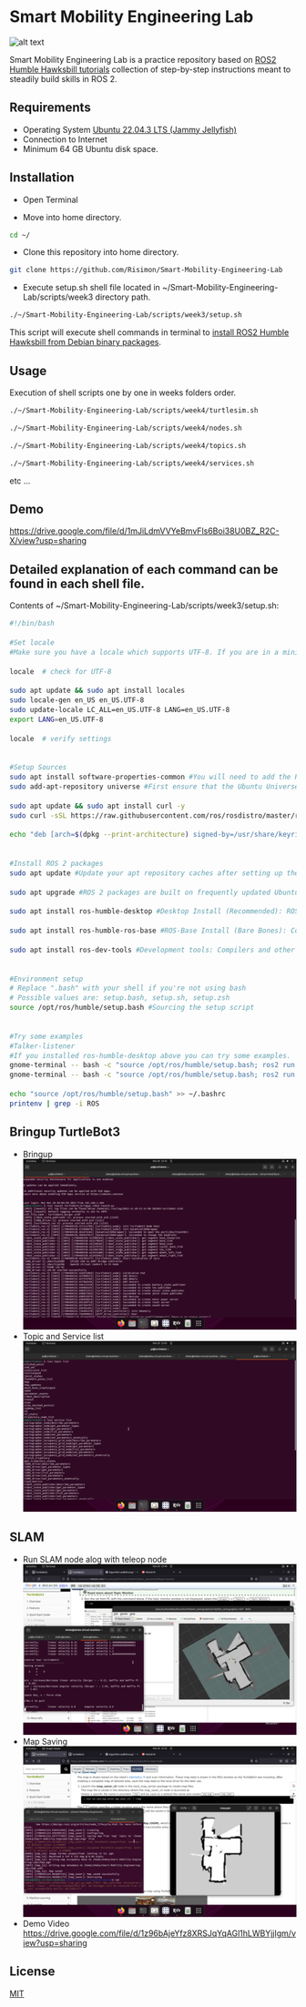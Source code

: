 # Smart Mobility Engineering Lab

![alt text](https://picx.zhimg.com/v2-6274692e8be2ca77432f683a07a07487_720w.jpg?source=172ae18b)


Smart Mobility Engineering Lab is a practice repository based on [ROS2 Humble Hawksbill tutorials](https://docs.ros.org/en/humble/Tutorials.html) collection of step-by-step instructions meant to steadily build skills in ROS 2.

## Requirements

- Operating System [Ubuntu 22.04.3 LTS (Jammy Jellyfish)](https://www.releases.ubuntu.com/jammy/)
- Connection to Internet
- Minimum 64 GB Ubuntu disk space.


## Installation

- Open Terminal

- Move into home directory.

```bash
cd ~/
```

- Clone this repository into home directory.

```bash
git clone https://github.com/Risimon/Smart-Mobility-Engineering-Lab
```

- Execute setup.sh shell file located in ~/Smart-Mobility-Engineering-Lab/scripts/week3 directory path.

```bash
./~/Smart-Mobility-Engineering-Lab/scripts/week3/setup.sh
```

This script will execute shell commands in terminal to [install ROS2 Humble Hawksbill from Debian binary packages](https://docs.ros.org/en/humble/Installation/Ubuntu-Install-Debians.html).

## Usage

Execution of shell scripts one by one in weeks folders order.

```bash
./~/Smart-Mobility-Engineering-Lab/scripts/week4/turtlesim.sh
```
```bash
./~/Smart-Mobility-Engineering-Lab/scripts/week4/nodes.sh
```
```bash
./~/Smart-Mobility-Engineering-Lab/scripts/week4/topics.sh
```
```bash
./~/Smart-Mobility-Engineering-Lab/scripts/week4/services.sh
```
etc ...

## Demo

https://drive.google.com/file/d/1mJiLdmVVYeBmvFls6Boi38U0BZ_R2C-X/view?usp=sharing

## Detailed explanation of each command can be found in each shell file.

Contents of ~/Smart-Mobility-Engineering-Lab/scripts/week3/setup.sh:
```bash
#!/bin/bash

#Set locale
#Make sure you have a locale which supports UTF-8. If you are in a minimal environment (such as a docker container), the locale may be something minimal like POSIX. We test with the following settings. However, it should be fine if you’re using a different UTF-8 supported locale.

locale  # check for UTF-8

sudo apt update && sudo apt install locales
sudo locale-gen en_US en_US.UTF-8
sudo update-locale LC_ALL=en_US.UTF-8 LANG=en_US.UTF-8
export LANG=en_US.UTF-8

locale  # verify settings


#Setup Sources
sudo apt install software-properties-common #You will need to add the ROS 2 apt repository to your system.
sudo add-apt-repository universe #First ensure that the Ubuntu Universe repository is enabled.

sudo apt update && sudo apt install curl -y
sudo curl -sSL https://raw.githubusercontent.com/ros/rosdistro/master/ros.key -o /usr/share/keyrings/ros-archive-keyring.gpg #Now add the ROS 2 GPG key with apt.

echo "deb [arch=$(dpkg --print-architecture) signed-by=/usr/share/keyrings/ros-archive-keyring.gpg] http://packages.ros.org/ros2/ubuntu $(. /etc/os-release && echo $UBUNTU_CODENAME) main" | sudo tee /etc/apt/sources.list.d/ros2.list > /dev/null #Then add the repository to your sources list.


#Install ROS 2 packages
sudo apt update #Update your apt repository caches after setting up the repositories.

sudo apt upgrade #ROS 2 packages are built on frequently updated Ubuntu systems. It is always recommended that you ensure your system is up to date before installing new packages.

sudo apt install ros-humble-desktop #Desktop Install (Recommended): ROS, RViz, demos, tutorials.

sudo apt install ros-humble-ros-base #ROS-Base Install (Bare Bones): Communication libraries, message packages, command line tools. No GUI tools.

sudo apt install ros-dev-tools #Development tools: Compilers and other tools to build ROS packages


#Environment setup
# Replace ".bash" with your shell if you're not using bash
# Possible values are: setup.bash, setup.sh, setup.zsh
source /opt/ros/humble/setup.bash #Sourcing the setup script


#Try some examples
#Talker-listener
#If you installed ros-humble-desktop above you can try some examples.
gnome-terminal -- bash -c "source /opt/ros/humble/setup.bash; ros2 run demo_nodes_cpp talker; exec bash" #In one terminal, source the setup file and then run a C++ talker 
gnome-terminal -- bash -c "source /opt/ros/humble/setup.bash; ros2 run demo_nodes_py listener; exec bash" #In another terminal source the setup file and then run a Python listener:

echo "source /opt/ros/humble/setup.bash" >> ~/.bashrc
printenv | grep -i ROS
```

## Bringup TurtleBot3
- Bringup 
![Bringup](https://github.com/Risimon/Smart-Mobility-Engineering-Lab/blob/d3ea9827cdf2121f8cd3a9628ed4cdaa0d1c46cf/Snapshots/Turtlebot3%20SLAM/Screenshot%202023-11-20%20at%2023.43.41.png)
- Topic and Service list
![Topic and Service List](https://github.com/Risimon/Smart-Mobility-Engineering-Lab/blob/0a230c53af4f4d4413d913d3ebeefe48af204420/Snapshots/Turtlebot3%20SLAM/Screenshot%202023-11-20%20at%2023.45.25.png)

## SLAM
- Run SLAM node alog with teleop node
![cartographer](https://github.com/Risimon/Smart-Mobility-Engineering-Lab/blob/0a230c53af4f4d4413d913d3ebeefe48af204420/Snapshots/Turtlebot3%20SLAM/Screenshot%202023-11-20%20at%2023.40.56.png)
- Map Saving
![Occupancy Grid Map](https://github.com/Risimon/Smart-Mobility-Engineering-Lab/blob/0a230c53af4f4d4413d913d3ebeefe48af204420/Snapshots/Turtlebot3%20SLAM/Screenshot%202023-11-20%20at%2023.42.52.png)
- Demo Video
https://drive.google.com/file/d/1z96bAjeYfz8XRSJqYqAGl1hLWBYjjIgm/view?usp=sharing

## License

[MIT](https://choosealicense.com/licenses/mit/)
